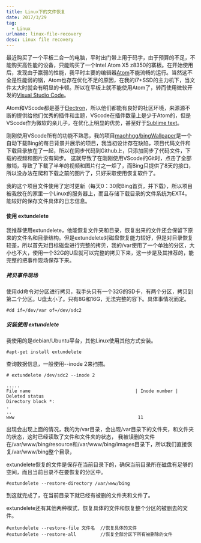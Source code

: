 ```yaml
---
title: Linux下的文件恢复
date: 2017/3/29
tag:
  - Linux
urlname: linux-file-recovery
desc: Linux file recovery
---
```


最近购买了一个平板二合一的电脑，平时出门带上用于码字，由于预算的不足，不能购买高性能的设备，只能购买了一个Intel Atom X5 z8350的寨板。在开始使用后，发现由于羸弱的性能，我平时主要的编辑器[Atom](https://atom.io)不能流畅的运行。当然这不全是性能弱的锅，Atom也存在优化不足的原因，在我的i7+SSD的主力机下，当文件太大时就会有明显的卡顿。所以在平板上就不能使用Atom了，转而使用微软开发的[Visual Studio Code](https://code.visualstudio.com/)。

Atom和VScode都是基于[Electron](https://electron.atom.io)，所以他们都能有良好的社区环境，来源源不断的提供给他们优秀的插件和主题，VScode在插件数量上是少于Atom的，但是VScode作为微软的亲儿子，在优化上明显的优势，甚至好于[Sublime text](https://www.sublimetext.com)。

刚刚使用VScode所有的功能不熟悉，我的项目[maohhgg/bingWallpaper](https://github.com/maohhgg/bingWallpaper)是一个自动下载Bing的每日背景并展示的项目，我当初设计存在缺陷，项目代码文件和下载目录放在了一起，所以在同步代码到Github上，只添加同步了代码文件，下载的视频和图片没有同步。 这就导致了在刚刚使用VScode的Git时，点击了全部撤销，导致了下载了半年的视频和图片付之一炬了，而Bing只提供了8天的接口，所以没办法在爬和下载之前的图片了，只好采取使用恢复软件了。

我的这个项目文件使用了定时更新（每天0：30爬Bing首页，并下载），所以项目被我放在的家里一个Linux的服务器上，而且存储下载目录的文件系统为EXT4。能较好的保存文件具体的日志信息。

<!--more-->
#### 使用 extundelete

我推荐使用extundelete，他能恢复文件夹和目录，恢复出来的文件还会保留下原来的文件名和目录结构。但是extundelete对磁盘恢复能力较好，但是对目录恢复较差，所以首先对目标磁盘进行完整的拷贝，我的/var使用了一个单独的分区，大小也不大，使用一个32G的U盘就可以完整的拷贝下来，这一步是及其推荐的，能完整的把事件现场保存下来。 

##### 拷贝事件现场
使用dd命令对分区进行拷贝，我手头只有一个32G的SD卡，有两个分区，拷贝到第二个分区。U盘太小了。只有8G和16G，无法完整的容下。具体事情况而定。
```
#dd if=/dev/var of=/dev/sdc2
```

##### 安装使用 extundelete

我使用的是debian/Ubuntu平台，其他Linux使用其他方式安装。
```
#apt-get install extundelete
```

查询数据信息，一般使用--inode 2来扫描。
```
# extundelete /dev/sdc2 --inode 2

.....
File name                                       | Inode number | Deleted status
Directory block *:
.
..
www                                              11             

```
出现会出现上面的情况，我的为/var目录，会出现/var目录下的文件夹，和文件夹的状态，这时已经读取了文件和文件夹的状态，
我被误删的文件在/var/www/bing/resource和/var/www/bing/images目录下，所以我们直接恢复/var/www/bing整个目录，

extundelete恢复的文件是保存在当前目录下的，确保当前目录所在磁盘有足够的空间，而且当前目录不在要恢复的分区中。
```
#extundelete --restore-directory /var/www/bing 
```
到这就完成了，在当前目录下就已经有被删的文件夹和文件了。


extundelete还有其他两种模式，恢复具体的文件和恢复整个分区的被删去的文件。
```
#extundelete --restore-file 文件名  //恢复具体的文件
#extundelete --restore-all         //恢复全部分区下所有被删除的文件
```
